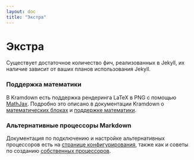 ```yaml
---
layout: doc
title: "Экстра"
---
```

# Экстра

Существует достаточное количество фич, реализованных в Jekyll, их наличие зависит от ваших планов использования Jekyll.

### Поддержка математики

В Kramdown есть поддержка рендеринга LaTeX в PNG с помощью [MathJax](http://www.mathjax.org/). Подробно это описано в документации Kramdown  о [математических блоках](http://kramdown.gettalong.org/syntax.html#math-blocks) и [поддержке математики](http://kramdown.gettalong.org/converter/html.html#math-support).

### Альтернативные процессоры Markdown 

Документация по подключению и настройке альтернативных процессоров есть на [странице конфигурирования](/documentation/06_configuration.html#markdown-markdown-options), также как и советы по созданию [собственных процессоров](/documentation/06_configuration.html#markdown-custom-markdown-processors).

